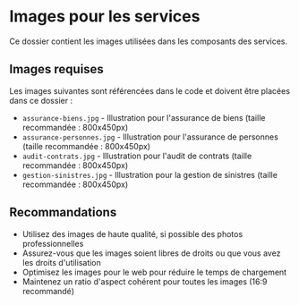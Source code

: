 # Images pour les services

Ce dossier contient les images utilisées dans les composants des services.

## Images requises

Les images suivantes sont référencées dans le code et doivent être placées dans ce dossier :

- `assurance-biens.jpg` - Illustration pour l'assurance de biens (taille recommandée : 800x450px)
- `assurance-personnes.jpg` - Illustration pour l'assurance de personnes (taille recommandée : 800x450px)
- `audit-contrats.jpg` - Illustration pour l'audit de contrats (taille recommandée : 800x450px)
- `gestion-sinistres.jpg` - Illustration pour la gestion de sinistres (taille recommandée : 800x450px)

## Recommandations

- Utilisez des images de haute qualité, si possible des photos professionnelles
- Assurez-vous que les images soient libres de droits ou que vous avez les droits d'utilisation
- Optimisez les images pour le web pour réduire le temps de chargement
- Maintenez un ratio d'aspect cohérent pour toutes les images (16:9 recommandé)
